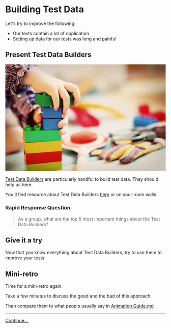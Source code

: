 # Building Test Data

Let's try to improve the following:
* Our tests contain a lot of duplication
* Setting up data for our tests was long and painful

## Present Test Data Builders

![A child pilling up legos](images/child-legos.jpg)

[Test Data Builders](./references/Test%20Data%20Builders.md) are particularly
handful to build test data. They should help us here.

You'll find resource about Test Data Builders 
[here](./references/Test%20Data%20Builders.md) or on your room walls.

### Rapid Response Question

> As a group, what are the top 5 most important things about the Test Data
> Builders?

## Give it a try

Now that you know everything about Test Data Builders, try to use them to
improve your tests.

## Mini-retro

Time for a mini-retro again.

Take a few minutes to discuss the good and the bad of this approach.

Then compare them to what people usually say in
[Animation Guide.md](./Animation%20Guide.md)

----
[Continue...](./4%20-%20Mikado%20Method%20to%20the%20Rescue.md)